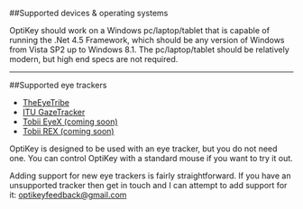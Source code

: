 ##<a name="device-os-requirements">Supported devices & operating systems</a>

OptiKey should work on a Windows pc/laptop/tablet that is capable of running the .Net 4.5 Framework, which should be any version of Windows from Vista SP2 up to Windows 8.1. The pc/laptop/tablet should be relatively modern, but high end specs are not required.

---

##<a name="supported-eye-trackers">Supported eye trackers</a>

* [TheEyeTribe](http://theeyetribe.com/)
* [ITU GazeTracker](http://sourceforge.net/projects/gazetrackinglib/)
* [Tobii EyeX (coming soon)](http://www.tobii.com/en/eye-experience/eyex/)
* [Tobii REX (coming soon)](http://www.tobii.com/en/eye-experience/buy/buy-rex/)

OptiKey is designed to be used with an eye tracker, but you do not need one. You can control OptiKey with a standard mouse if you want to try it out.

Adding support for new eye trackers is fairly straightforward. If you have an unsupported tracker then get in touch and I can attempt to add support for it: [optikeyfeedback@gmail.com](mailto:optikeyfeedback@gmail.com)